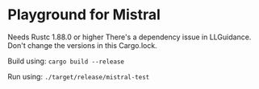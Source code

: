 # Playground for Mistral

Needs Rustc 1.88.0 or higher
There's a dependency issue in LLGuidance. Don't change the versions in this Cargo.lock.

Build using: `cargo build --release`

Run using: `./target/release/mistral-test`